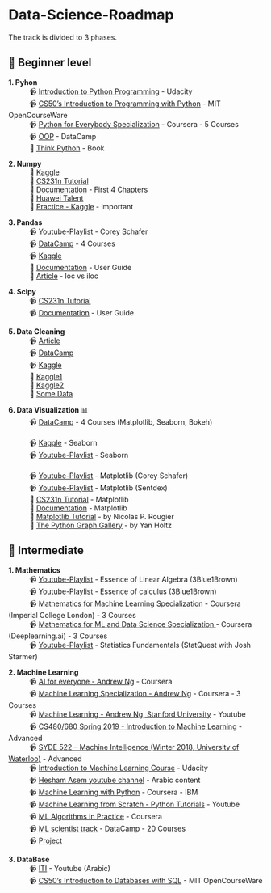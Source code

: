 # Data-Science-Roadmap

The track is divided to 3 phases.

## :beginner: Beginner level

**1. Pyhon** <br>
        &emsp;&emsp;&emsp;📹 [Introduction to Python Programming](https://www.udacity.com/course/introduction-to-python--ud1110) - Udacity <br>
        &emsp;&emsp;&emsp;📹 [CS50’s Introduction to Programming with Python](https://cs50.harvard.edu/python/2022/) - MIT OpenCourseWare <br>
        &emsp;&emsp;&emsp;📹 [Python for Everybody Specialization](https://www.coursera.org/specializations/python?) - Coursera - 5 Courses <br>
        &emsp;&emsp;&emsp;📹 [OOP](https://learn.datacamp.com/courses/object-oriented-programming-in-python) - DataCamp <br>
        &emsp;&emsp;&emsp;📕 [Think Python](https://www.greenteapress.com/thinkpython/thinkpython.pdf) - Book <br>                      


**2. Numpy** <br>
        &emsp;&emsp;&emsp;📕 [Kaggle](https://www.kaggle.com/legendadnan/numpy-tutorial-for-beginners-data-science) <br>
        &emsp;&emsp;&emsp;📕 [CS231n Tutorial](https://cs231n.github.io/python-numpy-tutorial/#numpy) <br>
        &emsp;&emsp;&emsp;📕 [Documentation](https://numpy.org/doc/1.18/user/quickstart.html) - First 4 Chapters <br>
        &emsp;&emsp;&emsp;📕 [Huawei Talent](https://drive.google.com/file/d/1cdYROgc7D9zXmkjWRbq16POyDFI5JzSH/view) <br>
        &emsp;&emsp;&emsp;📕 [Practice - Kaggle](https://www.kaggle.com/code/utsav15/100-numpy-exercises) - important <br>


**3. Pandas**<br>
        &emsp;&emsp;&emsp;📹 [Youtube-Playlist](https://www.youtube.com/watch?v=ZyhVh-qRZPA&list=PL-osiE80TeTsWmV9i9c58mdDCSskIFdDS) - Corey Schafer <br>
        &emsp;&emsp;&emsp;📹 [DataCamp](https://app.datacamp.com/learn/skill-tracks/data-manipulation-with-python) - 4 Courses <br>
        &emsp;&emsp;&emsp;📹 [Kaggle](https://www.kaggle.com/learn/pandas) <br>
        &emsp;&emsp;&emsp;📕 [Documentation](https://pandas.pydata.org/docs/pandas.pdf) - User Guide <br>
        &emsp;&emsp;&emsp;📕 [Article](https://towardsdatascience.com/how-to-use-loc-and-iloc-for-selecting-data-in-pandas-bd09cb4c3d79#:~:text=Differences%20between%20loc%20and%20iloc,-The%20main%20distinction&text=loc%20is%20label%2Dbased%2C%20which,0%2Dbased%20integer%20position) - loc vs iloc <br>

**4. Scipy**<br>
        &emsp;&emsp;&emsp;📹 [CS231n Tutorial](https://cs231n.github.io/python-numpy-tutorial/#scipy) <br>
        &emsp;&emsp;&emsp;📹 [Documentation](https://docs.scipy.org/doc/scipy/) - User Guide <br>



**5. Data Cleaning** 
<br>
        &emsp;&emsp;&emsp;📹 [Article](https://towardsdatascience.com/the-ultimate-guide-to-data-cleaning-3969843991d4) <br>
        &emsp;&emsp;&emsp;📹 [DataCamp](https://www.datacamp.com/courses/cleaning-data-in-python) <br>
        &emsp;&emsp;&emsp;📹 [Kaggle](https://www.kaggle.com/learn/data-cleaning) <br>
        &emsp;&emsp;&emsp;📕 [Kaggle1](https://www.kaggle.com/ashishg21/data-cleaning-and-some-analysis-shoe-prices) <br>
        &emsp;&emsp;&emsp;📕 [Kaggle2](https://www.kaggle.com/bandiatindra/telecom-churn-prediction) <br/>
        &emsp;&emsp;&emsp;📕 [Some Data](https://drive.google.com/drive/folders/1OQAEQ8rC4j6oBP7AyDU4bKpPr8sSStJI?fbclid=IwAR2dSrbyoZLM-Wm57yEYy8L8PmpPV9hqXdkNf-pURJC5C5xCz7UJB4YpJ7M) <br/>

        


**6. Data Visualization** :bar_chart:	<br>
        &emsp;&emsp;&emsp;📹 [DataCamp](https://app.datacamp.com/learn/skill-tracks/data-visualization-with-python) - 4 Courses (Matplotlib, Seaborn, Bokeh) <br>
        <br>
        &emsp;&emsp;&emsp;📹 [Kaggle](https://www.kaggle.com/learn/data-visualization) - Seaborn <br>
        &emsp;&emsp;&emsp;📹 [Youtube-Playlist](https://www.youtube.com/watch?v=z7ZINBk8EUk&list=PL998lXKj66MpNd0_XkEXwzTGPxY2jYM2d) - Seaborn   <br> 
        <br>
        &emsp;&emsp;&emsp;📹 [Youtube-Playlist](https://www.youtube.com/watch?v=UO98lJQ3QGI&list=PL-osiE80TeTvipOqomVEeZ1HRrcEvtZB_) - Matplotlib (Corey Schafer) <br>
        &emsp;&emsp;&emsp;📹 [Youtube-Playlist](https://www.youtube.com/watch?v=q7Bo_J8x_dw&list=PLQVvvaa0QuDfefDfXb9Yf0la1fPDKluPF) - Matplotlib (Sentdex)         <br>
        &emsp;&emsp;&emsp;📕 [CS231n Tutorial](https://cs231n.github.io/python-numpy-tutorial/#matplotlib) - Matplotlib <br>
        &emsp;&emsp;&emsp;📕 [Documentation](https://matplotlib.org/devdocs/tutorials/introductory/index.html#) - Matplotlib <br>
        &emsp;&emsp;&emsp;📕 [Matplotlib Tutorial](https://github.com/rougier/matplotlib-tutorial) - by Nicolas P. Rougier <br>
        &emsp;&emsp;&emsp;📕 [The Python Graph Gallery](https://www.python-graph-gallery.com/) - by Yan Holtz <br>



## :beginner: Intermediate

**1. Mathematics** <br>
        &emsp;&emsp;&emsp;📹 [Youtube-Playlist](https://www.youtube.com/playlist?list=PLZHQObOWTQDPD3MizzM2xVFitgF8hE_ab) - Essence of Linear Algebra (3Blue1Brown) <br>
        &emsp;&emsp;&emsp;📹 [Youtube-Playlist](https://www.youtube.com/playlist?list=PLZHQObOWTQDMsr9K-rj53DwVRMYO3t5Yr) - Essence of calculus (3Blue1Brown) <br>
        &emsp;&emsp;&emsp;📹 [Mathematics for Machine Learning Specialization](https://www.coursera.org/specializations/mathematics-machine-learning) - Coursera (Imperial College London) - 3 Courses <br>
        &emsp;&emsp;&emsp;📹 [Mathematics for ML and Data Science Specialization
](https://www.coursera.org/specializations/mathematics-for-machine-learning-and-data-science?utm_campaign=websitecourses-m4ml-topbutton&utm_medium=institutions&utm_source=deeplearning-ai) - Coursera (Deeplearning.ai) - 3 Courses <br>
        &emsp;&emsp;&emsp;📹 [Youtube-Playlist](https://www.youtube.com/watch?v=qBigTkBLU6g&list=PLblh5JKOoLUK0FLuzwntyYI10UQFUhsY9) - Statistics Fundamentals (StatQuest with Josh Starmer) <br>

**2. Machine Learning** <br>
         &emsp;&emsp;&emsp;📹 [AI for everyone - Andrew Ng](https://www.coursera.org/learn/ai-for-everyone/home/welcome) - Coursera <br>
         &emsp;&emsp;&emsp;📹 [Machine Learning Specialization - Andrew Ng](https://www.coursera.org/specializations/machine-learning-introduction) - Coursera - 3 Courses <br>
         &emsp;&emsp;&emsp;📹 [Machine Learning - Andrew Ng, Stanford University](https://www.youtube.com/watch?v=PPLop4L2eGk&list=PLLssT5z_DsK-h9vYZkQkYNWcItqhlRJLN) - Youtube         
         &emsp;&emsp;&emsp;📹 [CS480/680 Spring 2019 - Introduction to Machine Learning](https://cs.uwaterloo.ca/~ppoupart/teaching/cs480-spring19/index.html) - Advanced <br>
         &emsp;&emsp;&emsp;📹 [SYDE 522 – Machine Intelligence (Winter 2018, University of Waterloo)](https://www.youtube.com/playlist?list=PL4upCU5bnihwCX93Gv6AQnKmVMwx4AZoT) - Advanced <br>
         &emsp;&emsp;&emsp;📹 [Introduction to Machine Learning Course](https://www.udacity.com/course/intro-to-machine-learning--ud120) - Udacity <br>
         &emsp;&emsp;&emsp;📹 [Hesham Asem youtube channel](https://www.youtube.com/c/HeshamAsem/playlists) - Arabic content <br>
         &emsp;&emsp;&emsp;📹 [Machine Learning with Python](https://www.coursera.org/learn/machine-learning-with-python) - Coursera - IBM <br>
         &emsp;&emsp;&emsp;📹 [Machine Learning from Scratch - Python Tutorials](https://www.youtube.com/watch?v=ngLyX54e1LU&list=PLqnslRFeH2Upcrywf-u2etjdxxkL8nl7E) - Youtube<br>
         &emsp;&emsp;&emsp;📹 [ML Algorithms in Practice](https://www.coursera.org/specializations/machine-learning-algorithms-real-world?utm_medium=email&utm_source=marketing&utm_campaign=A39CcMUuEempyReieZALEQ) - Coursera<br>
         &emsp;&emsp;&emsp;📹 [ML scientist track](https://learn.datacamp.com/career-tracks/machine-learning-scientist-with-python?version=1) - DataCamp - 20 Courses <br>
         &emsp;&emsp;&emsp;📹 [Project](https://www.coursera.org/learn/applied-data-science-capstone)<br>

**3. DataBase** <br>
         &emsp;&emsp;&emsp;📹 [ITI](https://youtube.com/playlist?list=PLSGEGD0dbMKrvd5ppnyFLm7q3xEH97T-t&si=wZAI0aGrqwOUfIGp) - Youtube (Arabic) <br>
         &emsp;&emsp;&emsp;📹 [CS50’s Introduction to Databases with SQL](https://cs50.harvard.edu/sql/2024/) - MIT OpenCourseWare <br>

         
